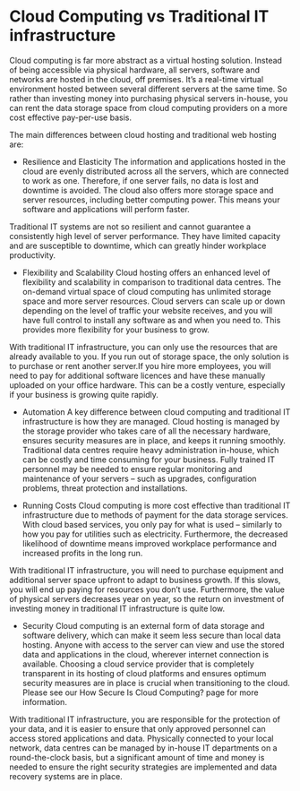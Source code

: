 # Cloud Computing vs Traditional IT infrastructure
Cloud computing is far more abstract as a virtual hosting solution. Instead of being accessible via physical hardware, all servers, software and networks are hosted in the cloud, off premises. It’s a real-time virtual environment hosted between several different servers at the same time. So rather than investing money into purchasing physical servers in-house, you can rent the data storage space from cloud computing providers on a more cost effective pay-per-use basis.

The main differences between cloud hosting and traditional web hosting are:

- Resilience and Elasticity
The information and applications hosted in the cloud are evenly distributed across all the servers, which are connected to work as one. Therefore, if one server fails, no data is lost and downtime is avoided. The cloud also offers more storage space and server resources, including better computing power. This means your software and applications will perform faster.

Traditional IT systems are not so resilient and cannot guarantee a consistently high level of server performance. They have limited capacity and are susceptible to downtime, which can greatly hinder workplace productivity.

- Flexibility and Scalability
Cloud hosting offers an enhanced level of flexibility and scalability in comparison to traditional data centres. The on-demand virtual space of cloud computing has unlimited storage space and more server resources. Cloud servers can scale up or down depending on the level of traffic your website receives, and you will have full control to install any software as and when you need to. This provides more flexibility for your business to grow.

With traditional IT infrastructure, you can only use the resources that are already available to you. If you run out of storage space, the only solution is to purchase or rent another server.If you hire more employees, you will need to pay for additional software licences and have these manually uploaded on your office hardware. This can be a costly venture, especially if your business is growing quite rapidly.

- Automation
A key difference between cloud computing and traditional IT infrastructure is how they are managed. Cloud hosting is managed by the storage provider who takes care of all the necessary hardware, ensures security measures are in place, and keeps it running smoothly. Traditional data centres require heavy administration in-house, which can be costly and time consuming for your business. Fully trained IT personnel may be needed to ensure regular monitoring and maintenance of your servers – such as upgrades, configuration problems, threat protection and installations.

- Running Costs
Cloud computing is more cost effective than traditional IT infrastructure due to methods of payment for the data storage services. With cloud based services, you only pay for what is used – similarly to how you pay for utilities such as electricity. Furthermore, the decreased likelihood of downtime means improved workplace performance and increased profits in the long run.

With traditional IT infrastructure, you will need to purchase equipment and additional server space upfront to adapt to business growth. If this slows, you will end up paying for resources you don’t use. Furthermore, the value of physical servers decreases year on year, so the return on investment of investing money in traditional IT infrastructure is quite low.

- Security
Cloud computing is an external form of data storage and software delivery, which can make it seem less secure than local data hosting. Anyone with access to the server can view and use the stored data and applications in the cloud, wherever internet connection is available. Choosing a cloud service provider that is completely transparent in its hosting of cloud platforms and ensures optimum security measures are in place is crucial when transitioning to the cloud. Please see our How Secure Is Cloud Computing? page for more information.

With traditional IT infrastructure, you are responsible for the protection of your data, and it is easier to ensure that only approved personnel can access stored applications and data. Physically connected to your local network, data centres can be managed by in-house IT departments on a round-the-clock basis, but a significant amount of time and money is needed to ensure the right security strategies are implemented and data recovery systems are in place.
